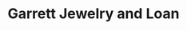 ---
title: "Garrett Jewelry and Loan"
url: /mineral-wells/garrett-jewelry-and-loan/
shop: Leiher
---